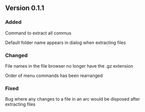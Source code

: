 
## Version 0.1.1

### Added
Command to extract all commus

Default folder name appears in dialog when extracting files

### Changed
File names in the file browser no longer have the .gz extension

Order of menu commands has been rearranged

### Fixed
Bug where any changes to a file in an arc would be disposed after extracting files
